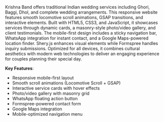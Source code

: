 Krishna Band offers traditional Indian wedding services including Ghori, Baggi, Dhol, and complete wedding arrangements. This responsive website features smooth locomotive scroll animations, GSAP transitions, and interactive elements. Built with HTML5, CSS3, and JavaScript, it showcases services through dynamic cards, a masonry-style photo/video gallery, and client testimonials. The mobile-first design includes a sticky navigation bar, WhatsApp integration for instant contact, and a Google Maps-powered location finder. Shery.js enhances visual elements while Formspree handles inquiry submissions. Optimized for all devices, it combines cultural aesthetics with modern web technologies to deliver an engaging experience for couples planning their special day.

**Key Features**:  
- Responsive mobile-first layout  
- Smooth scroll animations (Locomotive Scroll + GSAP)  
- Interactive service cards with hover effects  
- Photo/video gallery with masonry grid  
- WhatsApp floating action button  
- Formspree-powered contact form  
- Google Maps integration  
- Mobile-optimized navigation menu 
